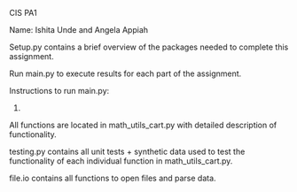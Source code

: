 CIS PA1 

Name: Ishita Unde and Angela Appiah 

Setup.py contains a brief overview of the packages needed to complete this assignment. 

Run main.py to execute results for each part of the assignment.

Instructions to run main.py: 

1. 

All functions are located in math_utils_cart.py with detailed description of functionality. 

testing.py contains all unit tests + synthetic data used to test the functionality of each individual function in math_utils_cart.py. 

file.io contains all functions to open files and parse data.
